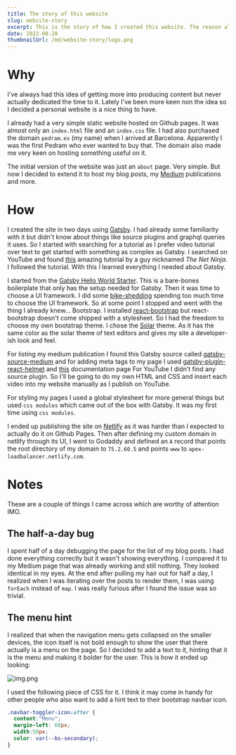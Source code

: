 ```yaml
---
title: The story of this website
slug: website-story
excerpt: This is the story of how I created this website. The reason along with tools and tutorials I used.
date: 2022-08-28
thumbnailUrl: /md/website-story/logo.png
---
```

# Why
I've always had this idea of getting more into producing content but never
actually dedicated the time to it. Lately I've been more keen non the idea
so I decided a personal website is a nice thing to have.

I already had a very simple static website hosted on Github pages. It was 
almost only an `index.html` file and an `index.css` file. I had also purchased
the domain `pedram.es` (my name) when I arrived at Barcelona. Apparently I was
the first Pedram who ever wanted to buy that. The domain also made me very 
keen on hosting something useful on it.

The initial version of the website was just an `about` page. Very simple.
But now I decided to extend it to host my blog posts, my [Medium](https://medium.com/@pedram.esmaeeli)
publications and more.

# How
I created the site in two days using [Gatsby](https://www.gatsbyjs.com/).
I had already some familiarity with it but didn't know about things like 
source plugins and graphql queries it uses. So I started with searching for a
tutorial as I prefer video tutorial over text to get started with something as
complex as Gatsby. I searched on YouTube and found [this](https://www.youtube.com/playlist?list=PL4cUxeGkcC9hw1g77I35ZivVLe8k2nvjB)
amazing tutorial by a guy nicknamed *The Net Ninja*. I followed the tutorial.
With this I learned everything I needed about Gatsby.

I started from the [Gatsby Hello World Starter](https://www.gatsbyjs.com/starters/gatsbyjs/gatsby-starter-hello-world).
This is a bare-bones boilerplate that only has the setup needed for Gatsby.
Then it was time to choose a UI framework. I did some [bike-shedding](https://en.wikipedia.org/wiki/Law_of_triviality)
spending too much time to choose the UI framework. So at some point I stopped and
went with the thing I already knew... Bootstrap. I installed [react-bootstrap](https://react-bootstrap.github.io/)
but react-bootstrap doesn't come shipped with a stylesheet. So I had the freedom
to choose my own bootstrap theme. I chose the [Solar](https://bootswatch.com/solar/)
theme. As it has the same color as the solar theme of text editors and gives my 
site a developer-ish look and feel.

For listing my medium publication I found this Gatsby source called [gatsby-source-medium](https://www.gatsbyjs.com/plugins/gatsby-source-medium/)
and for adding meta tags to my page I used [gatsby-plugin-react-helmet](https://www.gatsbyjs.com/plugins/gatsby-plugin-react-helmet/)
and [this](https://www.gatsbyjs.com/docs/how-to/adding-common-features/adding-seo-component/) documentation page
For YouTube I didn't find any source plugin. So I'll be going to do my own HTML and CSS 
and insert each video into my website manually as I publish on YouTube.

For styling my pages I used a global stylesheet for more general things
but used `css modules` which came out of the box with Gatsby. It was my
first time using `css modules`.

I ended up publishing the site on [Netlify](https://www.netlify.com/) as it
was harder than I expected to actually do it on Github Pages. Then after
defining my custom domain in netlify through its UI, I 
went to Godaddy and defined an `A` record that points the root directory
of my domain to `75.2.60.5` and points `www` to `apex-loadbalancer.netlify.com`.

# Notes
These are a couple of things I came across which are worthy of attention IMO.

## The half-a-day bug
I spent half of a day debugging the page for the list of my blog posts.
I had done everything correctly but it wasn't showing everything.
I compared it to my Medium page that was already working and still nothing.
They looked identical in my eyes. At the end after pulling my hair out for 
half a day, I realized when I was iterating over the posts to render them,
I was using `forEach` instead of `map`. I was really furious after I found
the issue was so trivial.

## The menu hint
I realized that when the navigation menu gets collapsed on the smaller devices,
the icon itself is not bold enough to show the user that there actually is a menu
on the page. So I decided to add a text to it, hinting that it is the menu and 
making it bolder for the user. This is how it ended up looking:

![img.png](/md/website-story/menu.png)

I used the following piece of CSS for it. I think it may come in handy
for other people who also want to add a hint text to their bootstrap navbar
icon.

```css
.navbar-toggler-icon:after {
  content:"Menu";
  margin-left: 60px;
  width:50px;
  color: var(--bs-secondary);
}
```
